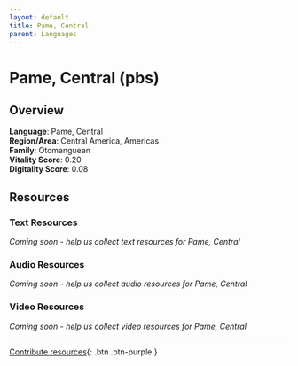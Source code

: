 ```yaml
---
layout: default
title: Pame, Central
parent: Languages
---
```


# Pame, Central (pbs)

## Overview

**Language**: Pame, Central  
**Region/Area**: Central America, Americas  
**Family**: Otomanguean  
**Vitality Score**: 0.20  
**Digitality Score**: 0.08  

## Resources

### Text Resources
*Coming soon - help us collect text resources for Pame, Central*

### Audio Resources
*Coming soon - help us collect audio resources for Pame, Central*

### Video Resources
*Coming soon - help us collect video resources for Pame, Central*

---

[Contribute resources](https://fairtrain.github.io/){: .btn .btn-purple }
